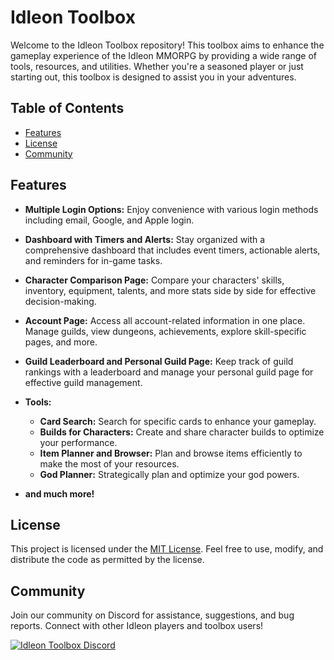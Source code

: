 # Idleon Toolbox

Welcome to the Idleon Toolbox repository! This toolbox aims to enhance the gameplay experience of the Idleon MMORPG by
providing a wide range of tools, resources, and utilities. Whether you're a seasoned player or just starting out, this
toolbox is designed to assist you in your adventures.

## Table of Contents

- [Features](#features)
- [License](#license)
- [Community](#community)

## Features

- **Multiple Login Options:** Enjoy convenience with various login methods including email, Google, and Apple login.

- **Dashboard with Timers and Alerts:** Stay organized with a comprehensive dashboard that includes event timers,
  actionable alerts, and reminders for in-game tasks.

- **Character Comparison Page:** Compare your characters' skills, inventory, equipment, talents, and more stats side by
  side for effective decision-making.

- **Account Page:** Access all account-related information in one place. Manage guilds, view dungeons, achievements,
  explore skill-specific pages, and more.

- **Guild Leaderboard and Personal Guild Page:** Keep track of guild rankings with a leaderboard and manage your
  personal guild page for effective guild management.

- **Tools:**
    - **Card Search:** Search for specific cards to enhance your gameplay.
    - **Builds for Characters:** Create and share character builds to optimize your performance.
    - **Item Planner and Browser:** Plan and browse items efficiently to make the most of your resources.
    - **God Planner:** Strategically plan and optimize your god powers.

- **and much more!**

## License

This project is licensed under the [MIT License](LICENSE). Feel free to use, modify, and distribute the code as
permitted by the license.

## Community

Join our community on Discord for assistance, suggestions, and bug reports. Connect with other Idleon players and
toolbox users!

[![Idleon Toolbox Discord](https://img.shields.io/discord/1090610727334719558.svg?colorB=blue&logo=discord&logoColor=white)](https://discord.gg/8Devcj7FzV)

